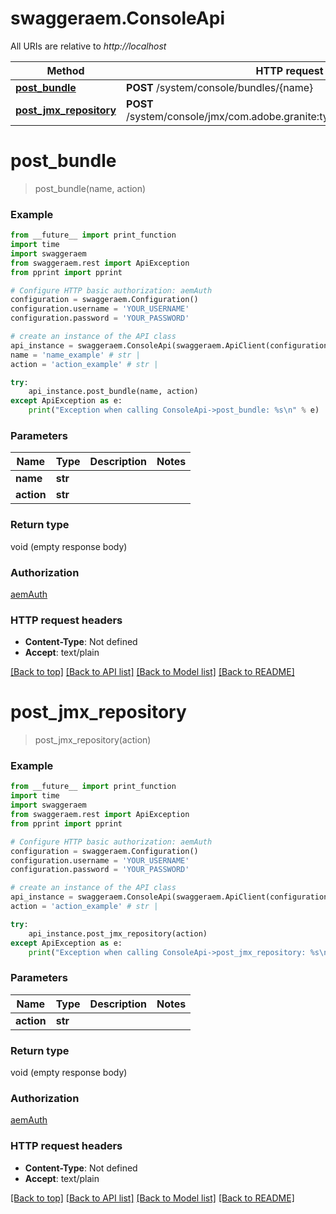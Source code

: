 # swaggeraem.ConsoleApi

All URIs are relative to *http://localhost*

Method | HTTP request | Description
------------- | ------------- | -------------
[**post_bundle**](ConsoleApi.md#post_bundle) | **POST** /system/console/bundles/{name} | 
[**post_jmx_repository**](ConsoleApi.md#post_jmx_repository) | **POST** /system/console/jmx/com.adobe.granite:type&#x3D;Repository/op/{action} | 


# **post_bundle**
> post_bundle(name, action)



### Example 
```python
from __future__ import print_function
import time
import swaggeraem
from swaggeraem.rest import ApiException
from pprint import pprint

# Configure HTTP basic authorization: aemAuth
configuration = swaggeraem.Configuration()
configuration.username = 'YOUR_USERNAME'
configuration.password = 'YOUR_PASSWORD'

# create an instance of the API class
api_instance = swaggeraem.ConsoleApi(swaggeraem.ApiClient(configuration))
name = 'name_example' # str | 
action = 'action_example' # str | 

try: 
    api_instance.post_bundle(name, action)
except ApiException as e:
    print("Exception when calling ConsoleApi->post_bundle: %s\n" % e)
```

### Parameters

Name | Type | Description  | Notes
------------- | ------------- | ------------- | -------------
 **name** | **str**|  | 
 **action** | **str**|  | 

### Return type

void (empty response body)

### Authorization

[aemAuth](../README.md#aemAuth)

### HTTP request headers

 - **Content-Type**: Not defined
 - **Accept**: text/plain

[[Back to top]](#) [[Back to API list]](../README.md#documentation-for-api-endpoints) [[Back to Model list]](../README.md#documentation-for-models) [[Back to README]](../README.md)

# **post_jmx_repository**
> post_jmx_repository(action)



### Example 
```python
from __future__ import print_function
import time
import swaggeraem
from swaggeraem.rest import ApiException
from pprint import pprint

# Configure HTTP basic authorization: aemAuth
configuration = swaggeraem.Configuration()
configuration.username = 'YOUR_USERNAME'
configuration.password = 'YOUR_PASSWORD'

# create an instance of the API class
api_instance = swaggeraem.ConsoleApi(swaggeraem.ApiClient(configuration))
action = 'action_example' # str | 

try: 
    api_instance.post_jmx_repository(action)
except ApiException as e:
    print("Exception when calling ConsoleApi->post_jmx_repository: %s\n" % e)
```

### Parameters

Name | Type | Description  | Notes
------------- | ------------- | ------------- | -------------
 **action** | **str**|  | 

### Return type

void (empty response body)

### Authorization

[aemAuth](../README.md#aemAuth)

### HTTP request headers

 - **Content-Type**: Not defined
 - **Accept**: text/plain

[[Back to top]](#) [[Back to API list]](../README.md#documentation-for-api-endpoints) [[Back to Model list]](../README.md#documentation-for-models) [[Back to README]](../README.md)

